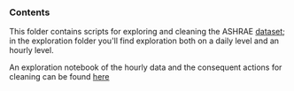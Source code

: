 ### Contents
This folder contains scripts for exploring and cleaning the ASHRAE [dataset](https://www.kaggle.com/c/ashrae-energy-prediction/data); 
in the exploration folder you'll find exploration both on a daily level and an hourly level. 

An exploration notebook of the hourly data and the consequent actions for cleaning can be found [here](https://github.com/michellewl/building_resilience/blob/michelle/branch2/data/ashrae/exploration/notebooks/Exploration_ASHRAE.ipynb)



